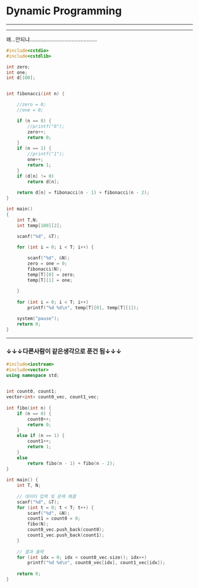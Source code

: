 # Dynamic Programming
---------------------------------------------------------------------







--------------------------------------------------------------------
왜...안되냐.............................................


```c
#include<cstdio>
#include<cstdlib>

int zero;
int one;
int d[100];


int fibonacci(int n) {

	//zero = 0;
	//one = 0;

    if (n == 0) {
		//printf("0");
		zero++;
        return 0;
    }
	if (n == 1) {
		//printf("1");
		one++;
        return 1;
    } 
	if (d[n] != 0)
		return d[n];
	
	return d[n] = fibonacci(n - 1) + fibonacci(n - 2);
}

int main()
{
	int T,N;
	int temp[100][2];
	
	scanf("%d", &T);

	for (int i = 0; i < T; i++) {

		scanf("%d", &N);
		zero = one = 0;
		fibonacci(N);
		temp[T][0] = zero;
		temp[T][1] = one;
		
	}
	
	for (int i = 0; i < T; i++)
		printf("%d %d\n", temp[T][0], temp[T][1]);

	system("pause");
	return 0;
}
```
---------------------------------------------------------------------------------------------------------------------------
### ↓↓↓다른사람이 같은생각으로 푼건 됨↓↓↓

```cpp
#include<iostream>
#include<vector>
using namespace std;
 

int count0, count1;
vector<int> count0_vec, count1_vec;
 
int fibo(int n) {
    if (n == 0) {
        count0++;
        return 0;
    }
    else if (n == 1) {
        count1++;
        return 1;
    }
    else
        return fibo(n - 1) + fibo(n - 2);
}
 
int main() {
    int T, N;
 
    // 데이터 입력 및 문제 해결
    scanf("%d", &T);
    for (int t = 0; t < T; t++) {
        scanf("%d", &N);
        count1 = count0 = 0;
        fibo(N);
        count0_vec.push_back(count0);
        count1_vec.push_back(count1);
    }
 
    // 결과 출력
    for (int idx = 0; idx < count0_vec.size(); idx++)
        printf("%d %d\n", count0_vec[idx], count1_vec[idx]);
 
    return 0;
}

```
